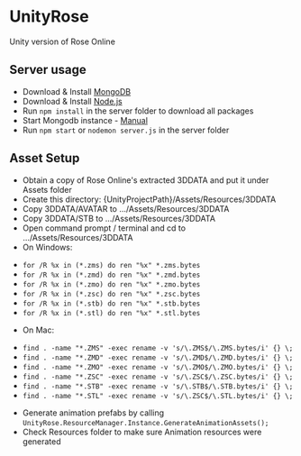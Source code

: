# UnityRose
Unity version of Rose Online

<h2>Server usage</h2>
<p>
  <ul>
    <li>Download & Install <a href="http://www.mongodb.org/" target="_blank">MongoDB</a></li>
    <li>Download & Install <a href="http://nodejs.org/download/" target="_blank">Node.js</a></li>
    <li>Run <code>npm install</code> in the server folder to download all packages</li>
    <li>Start Mongodb instance - <a href="http://docs.mongodb.org/manual/" target="_blank">Manual</a></li>
    <li>Run <code>npm start</code> or <code>nodemon server.js</code> in the server folder</li>
  </ul>
</p>

<h2>Asset Setup</h2>
<p>
  <ul>
    <li>Obtain a copy of Rose Online's extracted 3DDATA and put it under Assets folder</li>
    <li>Create this directory: {UnityProjectPath}/Assets/Resources/3DDATA</li>
    <li>Copy 3DDATA/AVATAR to .../Assets/Resources/3DDATA</li>
    <li>Copy 3DDATA/STB to .../Assets/Resources/3DDATA</li>
    <li>Open command prompt / terminal and cd to .../Assets/Resources/3DDATA</li>
    <li>On Windows: </li>
    <p>
      <li><code>for /R %x in (*.zms) do ren "%x" *.zms.bytes</code></li>
      <li><code>for /R %x in (*.zmd) do ren "%x" *.zmd.bytes</code></li>
      <li><code>for /R %x in (*.zmo) do ren "%x" *.zmo.bytes</code></li>
      <li><code>for /R %x in (*.zsc) do ren "%x" *.zsc.bytes</code></li>
      <li><code>for /R %x in (*.stb) do ren "%x" *.stb.bytes</code></li>
      <li><code>for /R %x in (*.stl) do ren "%x" *.stl.bytes</code></li>
    </p>
    <li>On Mac: </li>
    <p>
      <li><code>find . -name "*.ZMS" -exec rename -v 's/\.ZMS$/\.ZMS.bytes/i' {} \;</code></li>
      <li><code>find . -name "*.ZMD" -exec rename -v 's/\.ZMD$/\.ZMD.bytes/i' {} \;</code></li>
      <li><code>find . -name "*.ZMO" -exec rename -v 's/\.ZMO$/\.ZMO.bytes/i' {} \;</code></li>
      <li><code>find . -name "*.ZSC" -exec rename -v 's/\.ZSC$/\.ZSC.bytes/i' {} \;</code></li>
      <li><code>find . -name "*.STB" -exec rename -v 's/\.STB$/\.STB.bytes/i' {} \;</code></li>
      <li><code>find . -name "*.STL" -exec rename -v 's/\.ZSC$/\.STL.bytes/i' {} \;</code></li>
    </p>
    <li>Generate animation prefabs by calling         <code>UnityRose.ResourceManager.Instance.GenerateAnimationAssets();</code></li>
    <li>Check Resources folder to make sure Animation resources were generated</code></li>
  </ul>
</p>
